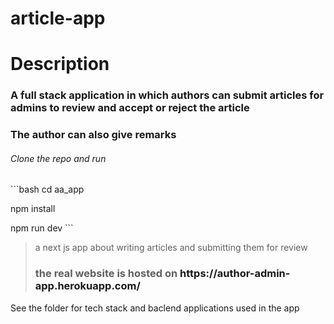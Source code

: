 <h1> article-app</h1>
<h1>Description</h1>
  <h3>A full stack application in which authors can submit articles for admins to review and accept or reject the
  article<h3>
  <h3>The author can also give remarks</h3>
<h6>Clone the repo and run</h6>
```bash
cd aa_app
  
npm install
  
npm run dev
    ```
<blockquote>a next js app about writing articles and submitting them for review
  
  <h3>the real website is hosted on <a>https://author-admin-app.herokuapp.com/</a></h3>
</blockquote>
<fotter>
  See the folder for tech stack and baclend applications used in the app
  </fotter>

